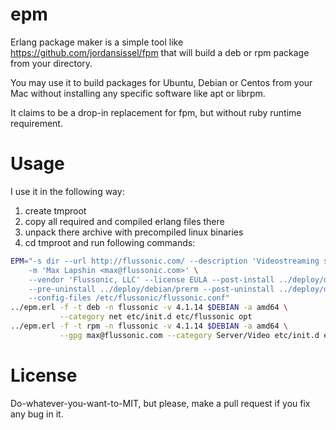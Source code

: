 epm
===

Erlang package maker is a simple tool like https://github.com/jordansissel/fpm  that will build a deb or rpm package from your directory.

You may use it to build packages for Ubuntu, Debian or Centos from your Mac without installing any specific software
like apt or librpm.

It claims to be a drop-in replacement for fpm, but without ruby runtime requirement.

Usage
=====

I use it in the following way:

1. create tmproot
2. copy all required and compiled erlang files there
3. unpack there archive with precompiled linux binaries
4. cd tmproot and run following commands:


```bash
EPM="-s dir --url http://flussonic.com/ --description 'Videostreaming server' \
    -m 'Max Lapshin <max@flussonic.com>' \
    --vendor 'Flussonic, LLC' --license EULA --post-install ../deploy/debian/postinst \
    --pre-uninstall ../deploy/debian/prerm --post-uninstall ../deploy/debian/postrm \
    --config-files /etc/flussonic/flussonic.conf"
../epm.erl -f -t deb -n flussonic -v 4.1.14 $DEBIAN -a amd64 \
           --category net etc/init.d etc/flussonic opt
../epm.erl -f -t rpm -n flussonic -v 4.1.14 $DEBIAN -a amd64 \
           --gpg max@flussonic.com --category Server/Video etc/init.d etc/flussonic opt
```


License
=======

Do-whatever-you-want-to-MIT, but please, make a pull request if you fix any bug in it.
